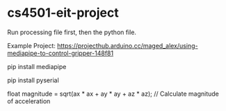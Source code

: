 # cs4501-eit-project

Run processing file first, then the python file.

Example Project: https://projecthub.arduino.cc/maged_alex/using-mediapipe-to-control-gripper-148f81

pip install mediapipe

pip install pyserial

float magnitude = sqrt(ax * ax + ay * ay + az * az); // Calculate magnitude of acceleration
